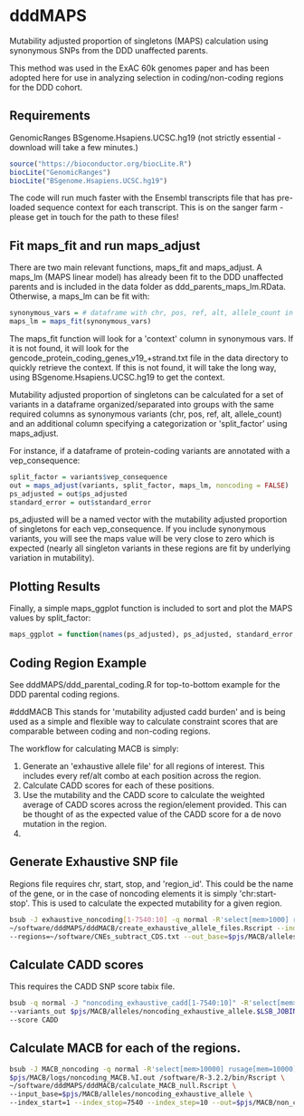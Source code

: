 # dddMAPS
Mutability adjusted proportion of singletons (MAPS) calculation using synonymous SNPs from the DDD unaffected parents.

This method was used in the ExAC 60k genomes paper and has been adopted here for use in analyzing selection in coding/non-coding regions for the DDD cohort.

## Requirements

GenomicRanges
BSgenome.Hsapiens.UCSC.hg19 (not strictly essential - download will take a few minutes.)

```R
source("https://bioconductor.org/biocLite.R")
biocLite("GenomicRanges")
biocLite("BSgenome.Hsapiens.UCSC.hg19")
```

The code will run much faster with the Ensembl transcripts file that has pre-loaded sequence context for each transcript. This is on the sanger farm - please get in touch for the path to these files!

## Fit maps_fit and run maps_adjust

There are two main relevant functions, maps_fit and maps_adjust. A maps_lm (MAPS linear model) has already been fit to the DDD unaffected parents and is included in the data folder as ddd_parents_maps_lm.RData. Otherwise, a maps_lm can be fit with:

```R
synonymous_vars = # dataframe with chr, pos, ref, alt, allele_count in a presumed healthy population
maps_lm = maps_fit(synonymous_vars)
```

The maps_fit function will look for a 'context' column in synonymous vars. If it is not found, it will look for the gencode_protein_coding_genes_v19_+strand.txt file in the data directory to quickly retrieve the context. If this is not found, it will take the long way, using BSgenome.Hsapiens.UCSC.hg19 to get the context.

Mutability adjusted proportion of singletons can be calculated for a set of variants in a dataframe organized/separated into groups with the same required columns as synonymous variants (chr, pos, ref, alt, allele_count) and an additional column specifying a categorization or 'split_factor' using maps_adjust.

For instance, if a dataframe of protein-coding variants are annotated with a vep_consequence:

```R
split_factor = variants$vep_consequence
out = maps_adjust(variants, split_factor, maps_lm, noncoding = FALSE)
ps_adjusted = out$ps_adjusted
standard_error = out$standard_error
```

ps_adjusted will be a named vector with the mutability adjusted proportion of singletons for each vep_consequence. If you include synonymous variants, you will see the maps value will be very close to zero which is expected (nearly all singleton variants in these regions are fit by underlying variation in mutability).

## Plotting Results

Finally, a simple maps_ggplot function is included to sort and plot the MAPS values by split_factor:
```R
maps_ggplot = function(names(ps_adjusted), ps_adjusted, standard_error, already_ordered = FALSE)
```

## Coding Region Example
See dddMAPS/ddd_parental_coding.R for top-to-bottom example for the DDD parental coding regions.


#dddMACB
This stands for 'mutability adjusted cadd burden' and is being used as a simple and flexible way to calculate constraint scores that are comparable between coding and non-coding regions.

The workflow for calculating MACB is simply:
1. Generate an 'exhaustive allele file' for all regions of interest. This includes every ref/alt combo at each position across the region.
2. Calculate CADD scores for each of these positions.
3. Use the mutability and the CADD score to calculate the weighted average of CADD scores across the region/element provided. This can be thought of as the expected value of the CADD score for a de novo mutation in the region.
4. 

## Generate Exhaustive SNP file

Regions file requires chr, start, stop, and 'region_id'. This could be the name of the gene, or in the case of noncoding elements it is simply 'chr:start-stop'. This is used to calculate the expected mutability for a given region.

```bash
bsub -J exhaustive_noncoding[1-7540:10] -q normal -R'select[mem>1000] rusage[mem=1000]' -M1000 -o \ $pjs/MACB/logs/non_coding_exhaustive.%I.out /software/R-3.2.2/bin/Rscript \
~/software/dddMAPS/dddMACB/create_exhaustive_allele_files.Rscript --index=\$LSB_JOBINDEX \
--regions=~/software/CNEs_subtract_CDS.txt --out_base=$pjs/MACB/alleles/noncoding_exhaustive_allele
```

## Calculate CADD scores
This requires the CADD SNP score tabix file.

```bash
bsub -q normal -J "noncoding_exhaustive_cadd[1-7540:10]" -R'select[mem>100] rusage[mem=100]' -M100 -o \ /lustre/scratch113/projects/ddd/users/ps14/CADD/logs/noncoding_exhaustive.%I.out python -u \ ~/software/SingletonMetric/python/TabixScores.py --tabix /lustre/scratch113/projects/ddd/users/ps14/CADD/whole_genome_SNVs.tsv.gz \ --variants $pjs/MACB/alleles/noncoding_exhaustive_allele.\$LSB_JOBINDEX.txt \
--variants_out $pjs/MACB/alleles/noncoding_exhaustive_allele.$LSB_JOBINDEX.CADD.txt \
--score CADD
```

## Calculate MACB for each of the regions.

```bash
bsub -J MACB_noncoding -q normal -R'select[mem>10000] rusage[mem=10000]' -M10000 -o \ 
$pjs/MACB/logs/noncoding_MACB.%I.out /software/R-3.2.2/bin/Rscript \
~/software/dddMAPS/dddMACB/calculate_MACB_null.Rscript \
--input_base=$pjs/MACB/alleles/noncoding_exhaustive_allele \
--index_start=1 --index_stop=7540 --index_step=10 --out=$pjs/MACB/non_coding_elements_MACB.txt
```


